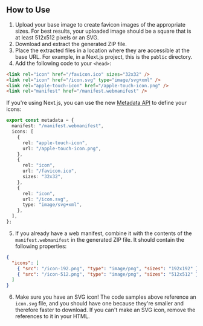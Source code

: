 ## How to Use

1. Upload your base image to create favicon images of the appropriate
   sizes. For best results, your uploaded image should be a square
   that is at least 512x512 pixels or an SVG.
2. Download and extract the generated ZIP file.
3. Place the extracted files in a location where they are accessible
   at the base URL. For example, in a Next.js project, this is the
   `public` directory.
4. Add the following code to your `<head>`:

```html
<link rel="icon" href="/favicon.ico" sizes="32x32" />
<link rel="icon" href="/icon.svg" type="image/svg+xml" />
<link rel="apple-touch-icon" href="/apple-touch-icon.png" />
<link rel="manifest" href="/manifest.webmanifest" />
```

If you're using Next.js, you can use the new
[Metadata API](https://nextjs.org/docs/app/building-your-application/optimizing/metadata)
to define your icons:

```ts
export const metadata = {
  manifest: "/manifest.webmanifest",
  icons: [
    {
      rel: "apple-touch-icon",
      url: "/apple-touch-icon.png",
    },
    {
      rel: "icon",
      url: "/favicon.ico",
      sizes: "32x32",
    },
    {
      rel: "icon",
      url: "/icon.svg",
      type: "image/svg+xml",
    },
  ],
};
```

5. If you already have a web manifest, combine it with the contents
   of the `manifest.webmanifest` in the generated ZIP file. It should
   contain the following properties:

```json
{
  "icons": [
    { "src": "/icon-192.png", "type": "image/png", "sizes": "192x192" },
    { "src": "/icon-512.png", "type": "image/png", "sizes": "512x512" }
  ]
}
```

6. Make sure you have an SVG icon! The code samples above reference an
   `icon.svg` file, and you should have one because they're smaller and
   therefore faster to download. If you can't make an SVG icon, remove
   the references to it in your HTML.
